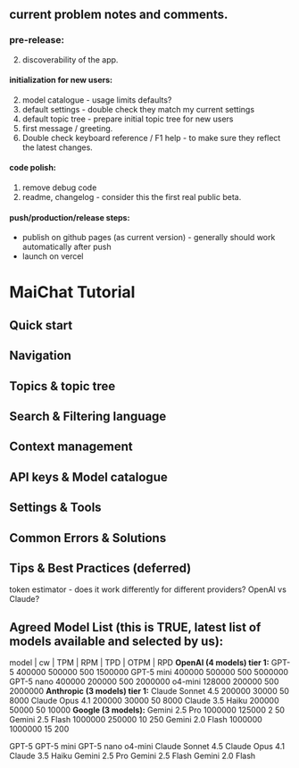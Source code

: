 ## current problem notes and comments.

### pre-release:

2. discoverability of the app.

#### initialization for new users:
2. model catalogue - usage limits defaults?
3. default settings - double check they match my current settings
4. default topic tree - prepare initial topic tree for new users
5. first message / greeting.
6. Double check keyboard reference / F1 help - to make sure they reflect the latest changes.

#### code polish:
1. remove debug code
2. readme, changelog - consider this the first real public beta.

#### push/production/release steps:
- publish on github pages (as current version) - generally should work automatically after push
- launch on vercel


# MaiChat Tutorial

## Quick start
## Navigation
## Topics & topic tree
## Search & Filtering language
## Context management
## API keys & Model catalogue
## Settings & Tools
## Common Errors & Solutions
## Tips & Best Practices (deferred)


token estimator - does it work differently for different providers? OpenAI vs Claude?

## Agreed Model List (this is TRUE, latest list of models available and selected by us):
model                          | cw    | TPM    | RPM   | TPD       | OTPM      | RPD
__OpenAI (4 models) tier 1:__
GPT-5                           400000  500000  500     1500000
GPT-5 mini                      400000  500000  500     5000000
GPT-5 nano                      400000  200000  500     2000000
o4-mini                         128000  200000  500     2000000
__Anthropic (3 models) tier 1:__
Claude Sonnet 4.5               200000  30000   50                  8000
Claude Opus 4.1                 200000  30000   50                  8000
Claude 3.5 Haiku                200000  50000   50                  10000
__Google (3 models):__
Gemini 2.5 Pro                  1000000 125000  2                               50
Gemini 2.5 Flash                1000000 250000  10                              250
Gemini 2.0 Flash                1000000 1000000 15                              200


GPT-5
GPT-5 mini
GPT-5 nano
o4-mini 
Claude Sonnet 4.5
Claude Opus 4.1
Claude 3.5 Haiku
Gemini 2.5 Pro
Gemini 2.5 Flash
Gemini 2.0 Flash